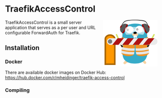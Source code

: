 # TraefikAccessControl

<img align="right" width="180px" src="logo.png">

TraefikAccessControl is a small server application that serves as a per user and URL configurable ForwardAuth for Traefik.

## Installation

### Docker

There are available docker images on Docker Hub: https://hub.docker.com/r/mheidinger/traefik-access-control

### Compiling